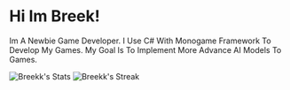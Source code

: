 # Hi Im Breek!
Im A Newbie Game Developer. I Use C# With Monogame Framework To Develop My Games. My Goal Is To Implement More Advance AI Models To Games.

![Breekk's Stats](https://github-readme-stats.vercel.app/api?username=Breekk&theme=dark&show_icons=true&hide_border=true&count_private=true) ![Breekk's Streak](https://github-readme-streak-stats.herokuapp.com/?user=Breekk&theme=dark&hide_border=true)

